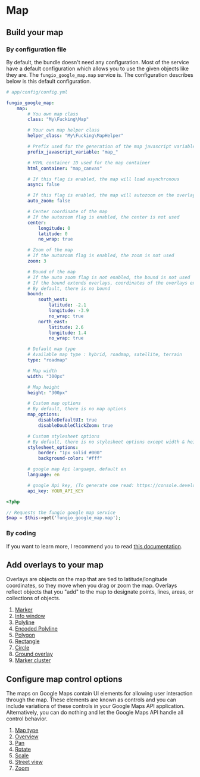 # Map

## Build your map

### By configuration file

By default, the bundle doesn't need any configuration. Most of the service have a default configuration which allows
you to use the given objects like they are. The ``fungio_google_map.map`` service is. The configuration describes
below is this default configuration.

```yaml
# app/config/config.yml

fungio_google_map:
    map:
        # You own map class
        class: "My\Fucking\Map"

        # Your own map helper class
        helper_class: "My\Fucking\MapHelper"

        # Prefix used for the generation of the map javascript variable
        prefix_javascript_variable: "map_"

        # HTML container ID used for the map container
        html_container: "map_canvas"

        # If this flag is enabled, the map will load asynchronous
        async: false

        # If this flag is enabled, the map will autozoom on the overlays added
        auto_zoom: false

        # Center coordinate of the map
        # If the autozoom flag is enabled, the center is not used
        center:
            longitude: 0
            latitude: 0
            no_wrap: true

        # Zoom of the map
        # If the autozoom flag is enabled, the zoom is not used
        zoom: 3

        # Bound of the map
        # If the auto zoom flag is not enabled, the bound is not used
        # If the bound extends overlays, coordinates of the overlays extended are used instead of these coordinates
        # By default, there is no bound
        bound:
            south_west:
                latitude: -2.1
                longitude: -3.9
                no_wrap: true
            north_east:
                latitude: 2.6
                longitude: 1.4
                no_wrap: true

        # Default map type
        # Available map type : hybrid, roadmap, satellite, terrain
        type: "roadmap"

        # Map width
        width: "300px"

        # Map height
        height: "300px"

        # Custom map options
        # By default, there is no map options
        map_options:
            disableDefaultUI: true
            disableDoubleClickZoom: true

        # Custom stylesheet options
        # By default, there is no stylesheet options except width & height
        stylesheet_options:
            border: "1px solid #000"
            background-color: "#fff"

        # google map Api language, default en
        language: en

        # google Api key, (To generate one read: https://console.developers.google.com/flows/enableapi?apiid=maps_backend,geocoding_backend,directions_backend,distance_matrix_backend,elevation_backend,places_backend&keyType=CLIENT_SIDE&reusekey=true)
        api_key: YOUR_API_KEY
```

``` php
<?php

// Requests the fungio google map service
$map = $this->get('fungio_google_map.map');
```

### By coding

If you want to learn more, I recommend you to read
[this documentation](https://github.com/fungio/fungio-google-map/blob/master/doc/usage/map.md).

## Add overlays to your map

Overlays are objects on the map that are tied to latitude/longitude coordinates, so they move when you drag or zoom
the map. Overlays reflect objects that you "add" to the map to designate points, lines, areas, or collections of
objects.

 1. [Marker](http://github.com/fungio/FungioGoogleMapBundle/blob/master/Resources/doc/usage/overlays/marker.md)
 2. [Info window](http://github.com/fungio/FungioGoogleMapBundle/blob/master/Resources/doc/usage/overlays/info_window.md)
 3. [Polyline](http://github.com/fungio/FungioGoogleMapBundle/blob/master/Resources/doc/usage/overlays/polyline.md)
 4. [Encoded Polyline](http://github.com/fungio/FungioGoogleMapBundle/blob/master/Resources/doc/usage/overlays/encoded_polyline.md)
 5. [Polygon](http://github.com/fungio/FungioGoogleMapBundle/blob/master/Resources/doc/usage/overlays/polygon.md)
 6. [Rectangle](http://github.com/fungio/FungioGoogleMapBundle/blob/master/Resources/doc/usage/overlays/rectangle.md)
 7. [Circle](http://github.com/fungio/FungioGoogleMapBundle/blob/master/Resources/doc/usage/overlays/circle.md)
 8. [Ground overlay](http://github.com/fungio/FungioGoogleMapBundle/blob/master/Resources/doc/usage/overlays/ground_overlay.md)
 9. [Marker cluster](http://github.com/fungio/FungioGoogleMapBundle/blob/master/Resources/doc/usage/overlays/marker_cluster.md)

## Configure map control options

The maps on Google Maps contain UI elements for allowing user interaction through the map. These elements are known as
controls and you can include variations of these controls in your Google Maps API application. Alternatively, you can
do nothing and let the Google Maps API handle all control behavior.

 1. [Map type](http://github.com/fungio/FungioGoogleMapBundle/blob/master/Resources/doc/usage/controls/map_type.md)
 2. [Overview](http://github.com/fungio/FungioGoogleMapBundle/blob/master/Resources/doc/usage/controls/overview.md)
 3. [Pan](http://github.com/fungio/FungioGoogleMapBundle/blob/master/Resources/doc/usage/controls/pan.md)
 4. [Rotate](http://github.com/fungio/FungioGoogleMapBundle/blob/master/Resources/doc/usage/controls/rotate.md)
 5. [Scale](http://github.com/fungio/FungioGoogleMapBundle/blob/master/Resources/doc/usage/controls/scale.md)
 6. [Street view](http://github.com/fungio/FungioGoogleMapBundle/blob/master/Resources/doc/usage/controls/street_view.md)
 7. [Zoom](http://github.com/fungio/FungioGoogleMapBundle/blob/master/Resources/doc/usage/controls/zoom.md)
